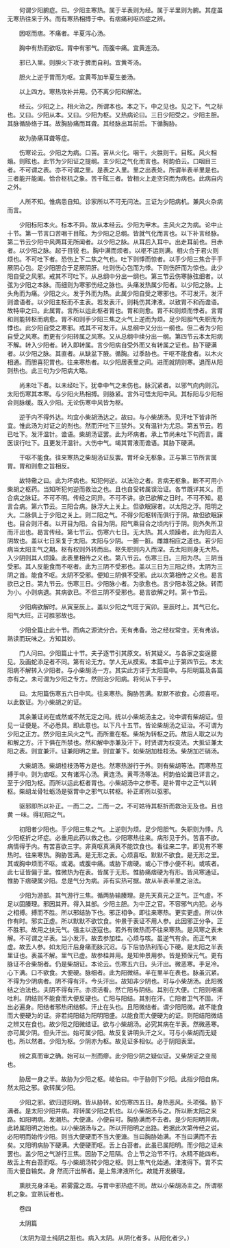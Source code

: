 <!-- { "loadSidebar": true } -->
　　何谓少阳腑症。曰。少阳主寒热。属于半表则为经。属于半里则为腑。其症虽无寒热往来于外。而有寒热相搏于中。有痞痛利呕四症之辨。

　　因呕而痞。不痛者。半夏泻心汤。

　　胸中有热而欲呕。胃中有邪气。而腹中痛。宜黄连汤。

　　邪已入里。则胆火下攻于脾而自利。宜黄芩汤。

　　胆火上逆于胃而为呕。宜黄芩加半夏生姜汤。

　　以上四方。寒热攻补并用。仍不离少阳和解法。

　　经云。少阳之上。相火治之。所谓本也。本之下。中之见也。见之下。气之标也。又曰。少阳从本。又曰。少阳为枢。又热病论曰。三日少阳受之。少阳主胆。其脉循胁络于耳。故胸胁痛而耳聋。其经脉出耳前后。下循胸胁。

　　故为胁痛耳聋等症。

　　伤寒论云。少阳之为病。口苦。苦从火化。咽干。火胜则干。目眩。风火相煽。则眩也。此节为少阳证之提纲。主少阳之气化而言也。柯韵伯云。口咽目三者。不可谓之表。亦不可谓之里。是表之入里。里之出表处。所谓半表半里是也。三者能开能阖。恰合枢机之象。苦干眩三者。皆相火上走空窍而为病也。此病自内之外。

　　人所不知。惟病患自知。诊家所以不可无问法。三证为少阳病机。兼风火杂病而言。

　　少阳标阳本火。标本不异。故从本经云。少阳为甲木。主风火之为病。论中止十节。第一节言口苦咽干目眩。为少阳之总纲。皆就气化而言也。以下补言经脉。第二节云少阳中风两耳无所闻者。以少阳之脉。从耳后入耳中。出走耳前也。目赤者。以少阳之脉。起于目锐 也。胸中满而烦者。以枢不运则满。相火合于君火则烦也。不可吐下者。恐伤上下二焦之气也。吐下则悸而惊者。以手少阳三焦合于手厥阴心包。足少阳胆合于足厥阴肝。吐则伤心包而为悸。下则伤肝而为惊也。此少阳自受之风邪。戒其不可吐下。从总纲中分出一纲也。第三节云伤寒脉弦细者。以弦为少阳之本脉。而细则为寒邪伤经之脉也。头痛发热属少阳者。以少阳之脉。上头角而为痛。少阳之火。发于外而为热。此属少阳自受之寒邪也。不可发汗。发汗则谵语者。以少阳主枢而不主表。若发表汗。则耗伤其津液。以致胃不和而谵语。故特申之曰。此属胃。言所以运此枢者胃也。胃和则愈。胃不和则烦而悸者。言胃和则能转枢而病愈。胃不和则手少阳三焦之火气上逆而为烦。足少阳胆气失职而为悸也。此少阳自受之寒邪。戒其不可发汗。从总纲中又分出一纲也。但二者为少阳自受之风寒。而更有少阳转属之风寒。又从总纲中续分出一纲。第四节云本太阳病不解。转入少阳者。转入即转属。言少阳病自受外而又有转属之证也。胁下硬满者。以少阳之脉。其直者。从缺盆下腋。循胸。过季胁也。干呕不能食者。以木火相通。而胆喜犯胃也。往来寒热者。以少阳居表里之间。进而就阴则寒。退而从阳则热也。此三句为少阳病大略。

　　尚未吐下者。以未经吐下。犹幸中气之未伤也。脉沉紧者。以邪气向内则沉。太阳伤寒其本寒。与少阳火热相搏。则脉紧。言外可悟太阳中风。其标阳与少阳相合则脉缓。既入少阳。无论伤寒中风皆为枢。

　　逆于内不得外达。均宜小柴胡汤达之。故曰。与小柴胡汤。见汗吐下皆非所宜。惟此汤为对证之的剂也。然而汗吐下三禁外。又有温针为尤忌。第五节云。若已吐下。发汗温针。谵语。柴胡汤证罢。此为坏病者。承上节尚未吐下句而言。庸医误行吐下。且更发汗温针。大伤中气。竭其胃液而谵语。其胁下硬满。

　　干呕不能食。往来寒热之柴胡汤证反罢。胃坏全无枢象。正与第三节所言属胃。胃和则愈之旨相反。

　　故特儆之曰。此为坏病也。知犯何逆。以法治之者。言病无枢象。断不可用小柴胡之枢药。当知所犯何逆而救治之也。且也自受转属误治证。各节既详其义。而合病之脉证。不可不明。传经之同异。不可不讲。欲已欲解之日时。不可不知。曷言合病。第六节云。三阳合病。脉浮大上关上。但欲眠寐者。以太阳之浮。阳明之大。二脉俱上于少阳之关上。则二阳之气。不得少阳枢转而俱行于阴。故但欲眠寐也。目合则汗者。以开目为阳。合目为阴。阳气乘目合之顷内行于阴。则外失所卫而汗出也。曷言传经。第七节云。伤寒六七日。无大热。其人烦躁者。此为阳去入阴故也。盖以七日来复于太阳。太阳与少阴。一腑一脏。雌雄相应之道也。若少阳病当太阳主气之期。枢有权则外转而出。枢失职则内入而深。去太阳则身无大热。入少阴则其人烦躁。此表里相传之义也。第八节云。伤寒三日。三阳为尽。三阴当受邪。其人反能食而不呕者。此为三阴不受邪也。盖以三日为三阳之终。太阴为三阴之首。能食不呕。太阴不受邪。便知三阴俱不受邪。此以次第相传之义也。曷言欲已之日。第九节云。伤寒三日。少阳脉小者。为欲愈也。言少阳本弦之脉。转而为小。小则病退。其病欲已。不但三阴不受邪也。曷言欲解之时。第十节云。

　　少阳病欲解时。从寅至辰上。盖以少阳之气旺于寅卯。至辰时上。其气已化。阳气大旺。正可胜邪故也。

　　少阳全篇止此十节。而病之源流分合。无有弗备。治之经权常变。无有弗该。熟读而玩味之。方知其妙。

　　门人问曰。少阳篇止十节。夫子逐节引其原文。析其疑义。与各家之妄逞臆见。及画蛇添足者不同。第有论无方。学人无从摸索。本篇中止于第四节云。本太阳病不解转入少阳者。与小柴胡汤一方。其实此方详于太阳篇中。与阳明篇及各篇亦有之。未可谓为少阳之专方。然则治少阳病。将何从下手乎。

　　曰。太阳篇伤寒五六日中风。往来寒热。胸胁苦满。默默不欲食。心烦喜呕。以此数证。为小柴胡之的证。

　　其余兼证尚在或然或不然无定之间。统以小柴胡汤主之。论中谓有柴胡证。但见一证便是。不必悉具。即此意也。以下凡十五节。皆论柴胡汤之证治。不可谓为少阳之正方。然少阳主风火之气。而所重在枢。柴胡为转枢之药。故后人取之以为和解之方。汗下俱在所禁也。然和解中亦兼及汗下。时贤谓为权变法。大抵证兼太阳之表。则宜兼汗。证兼阳明之里。则宜兼下。如柴胡加桂枝汤。柴胡加芒硝汤。

　　大柴胡汤。柴胡桂枝汤等方是也。然寒热游行于外。则有柴胡等法。而寒热互搏于中。则为痞呕。又有诸泻心汤。黄连汤。黄芩汤等法。柯韵伯论翼已详言之。至于少阳为枢。而所以运此枢者胃也。小柴胡汤中之参枣。是补胃中之正气以转枢。柴胡龙骨牡蛎汤是驱胃中之邪气以转枢。补正即所以驱邪。

　　驱邪即所以补正。一而二之。二而一之。不可姑待其枢折而救治无及也。且也黄 一味。得初阳之气。

　　初阳者少阳也。手少阳三焦之气。上逆则为烦。足少阳胆气。失职则为悸。凡少阳枢折之坏症。必重用此药以救之也。少阳寒热往来。病形见于外。苦喜不欲。病情得于内。有苦喜欲三字。非真呕真满真不能饮食也。看往来二字。即见有不寒热时。往来寒热。胸胁苦满。是无形之表。心烦喜呕。默默不欲食。是无形之里。其或胸中烦而不呕。或渴。或腹中痛。或胁下痞硬。或心下悸小便不利。或咳者。此七证皆偏于里。惟微热为在表。皆属于无形。惟胁痛痞硬为有形。皆风寒通证。惟胁下痞硬属少阳。总是气分为病。非有实热可据。故从半表半里之治法。

　　少阳为游部。其气游行三焦。循两胁输腠理。是先天真元之正气。正气虚。不足以固腠理。邪因其开。得入其部。少阳主胆。为中正之官。不容邪气内犯。必与之相搏。搏而不胜。所以邪结胁下也。邪正相争。即往来寒热。更实更虚。所以休作有时。邪实正虚。所以默默不欲饮食。仲景于表证不用人参。此因邪正分争。正不胜邪。故用之扶元气。强主以逐寇也。若外有微热而不往来寒热。是风寒之表未解。不可谓之半表。当小发汗。故去参加桂。心烦与咳。虽逆气有余。而正气未虚。故去人参。如太阳汗后身痛而脉沉迟。与下后协热利而心下硬。是太阳之半表里证也。表虽不解。里气已虚。故参桂并用。是知仲景用参。皆是预保元气。更有脉证不合柴胡者。仍是柴胡证。本论云。伤寒五六日。头汗出。微恶寒。手足冷。心下满。口不欲食。大便硬。脉细者。此为阳微结。半在里半在表也。脉虽沉紧。不得为少阴病者。阴不得有汗。今头汗出。故知非少阴也。可与小柴胡汤。此阳微结之治法也。夫阴不得有汗。亦须活看。然亡阳与阴结。其别在大便。亡阳则咽痛吐利。阴结则不能食而大便反硬也。亡阳与阳结。其别在汗。亡阳者卫气不固。汗出必遍身。阳结者邪热闭结郁。汗止在头也。且阳微结者。谓少阳阳微。故不能食而大便硬为的证。非若纯阳结为阳明阳盛。以能食而大便硬为的证。则阳结阳微结之辨又在食也。故少阳之阳微结证。欲与小柴胡汤。必究其病在半表。然微恶寒。亦可属少阴。但头汗出。始可属少阳。故反复讲明头汗之义。可与小柴胡而无疑也。所以然者。少阳为枢。少阴亦为枢。故见证多相似。必于阴阳表里。

　　辨之真而审之确。始可以一剂而瘳。此少阳少阴之疑似证。又柴胡证之变局也。

　　胁居一身之半。故胁为少阳之枢。岐伯曰。中于胁则下少阳。此指少阳自病。然太阳之邪。欲转属少阳。

　　少阳之邪。欲归迸阳明。皆从胁转。如伤寒四五日。身热恶风。头项强。胁下满者。是太阳少阳并病。将转属少阳之机也。以小柴胡汤与之。所以断太阳之来路。如阳明病。发潮热。大便溏。小便自可。胸胁满而不去者。是少阳阳明并病。此转属阳明之始也。以小柴胡汤与之。所以开阳明之出路。若据此次第传经之说。必阳明而始传少阳。则当大便硬而不当大便溏。当曰胸胁始满。不当曰满而不去矣。又阳明病胁下硬满。大便硬而呕。舌上白苔者。此虽已属阳明。而少阳之证未罢也。盖少阳之气游行三焦。因胁下之阻隔。合上节之治节不行。水精不能四布。故舌上有白苔而呕。与小柴胡汤转少阳之枢。则上焦气化始通。津液得下。胃不实而大便自输矣。身 然而汗出解者。是上焦津液所化。故能开发腠理。

　　熏肤充身泽毛。若雾露之溉。与胃中邪热症不同。故以小柴胡汤主之。所谓枢机之象。宜熟玩者也。

　　卷四

　　太阴篇

　　（太阴为湿土纯阴之脏也。病入太阴。从阴化者多。从阳化者少。）

